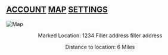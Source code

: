 ## [ACCOUNT](https://google.com/) [MAP](https://www.google.com/) [SETTINGS](https://www.google.com/)
 
 ![Map](https://live.staticflickr.com/31/40919010_157eb18de1_b.jpg)


<p align="center">
Marked Location: 1234 Filler address filler address
 </p>
 
<p align="center">
Distance to location: 6 Miles
 </p>
